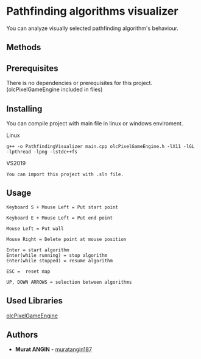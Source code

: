 # Pathfinding algorithms visualizer

You can analyze visually selected pathfinding algorithm's behaviour.

## Methods

## Prerequisites

There is no dependencies or prerequisites for this project.(olcPixelGameEngine included in files)

## Installing

You can compile project with main file in linux or windows enviroment.

Linux

```
g++ -o PathfindingVisualizer main.cpp olcPixelGameEngine.h -lX11 -lGL -lpthread -lpng -lstdc++fs
```

VS2019

```
You can import this project with .sln file.
```

## Usage
```
Keyboard S + Mouse Left = Put start point
```

```
Keyboard E + Mouse Left = Put end point
```

```
Mouse Left = Put wall
```

```
Mouse Right = Delete point at mouse position
```


```
Enter = start algorithm
Enter(while running) = stop algorithm
Enter(while stopped) = resume algorithm
```

```
ESC =  reset map
```

```
UP, DOWN ARROWS = selection between algorithms
```

## Used Libraries

[olcPixelGameEngine](https://github.com/OneLoneCoder/olcPixelGameEngine)

## Authors

* **Murat ANGIN** - [muratangin187](https://github.com/muratangin187)
